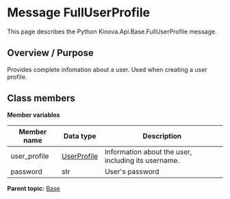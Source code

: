 # Message FullUserProfile

This page describes the Python Kinova.Api.Base.FullUserProfile message.

## Overview / Purpose

Provides complete infomation about a user. Used when creating a user profile.

## Class members

 **Member variables** 

|Member name|Data type|Description|
|-----------|---------|-----------|
|user\_profile| [UserProfile](msg_Base_UserProfile.md#)|Information about the user, including its username.|
|password|str|User's password|

**Parent topic:** [Base](../references/summary_Base.md)

